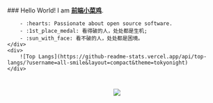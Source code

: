 <!--
**wqx8821/wqx8821** is a ✨ _special_ ✨ repository because its `README.md` (this file) appears on your GitHub profile.

Here are some ideas to get you started:

- 🔭 I’m currently working on ...
- 🌱 I’m currently learning ...
- 👯 I’m looking to collaborate on ...
- 🤔 I’m looking for help with ...
- 💬 Ask me about ...
- 📫 How to reach me: ...
- 😄 Pronouns: ...
- ⚡ Fun fact: ...
-->
<div style="dispaly: flex">
    <div>
        ### Hello World! I am <b><a target="_blank" href="javascript:;">前端小菜鸡</a></b>.

        - :hearts: Passionate about open source software. 
        - :1st_place_medal: 看得破的人，处处都是生机;
        - :sun_with_face: 看不破的人，处处都是困境。
    </div>
    <div>
        ![Top Langs](https://github-readme-stats.vercel.app/api/top-langs/?username=all-smile&layout=compact&theme=tokyonight)
    </div>
</div>

<h1 align="center"> 
    <a href="https://github.com/wqx8821">
        <img src="https://readme-typing-svg.herokuapp.com/?lines=周六保证不休息，周日休息不保证;今天怎么才周三，我的疲劳程度告诉我是周五呀&center=true&size=18">
    </a>
</h1>




